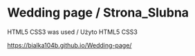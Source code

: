 # Wedding page / Strona_Slubna

HTML5 CSS3 was used / Użyto HTML5 CSS3

https://bialka104b.github.io/Wedding-page/
